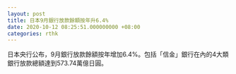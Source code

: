 ```yaml
---
layout: post
title: 日本9月銀行放款餘額按年升6.4%
date: 2020-10-12 08:25:51.000000000 +08:00
categories: rthk
---
```


日本央行公布，9月銀行放款餘額按年增加6.4%。包括「信金」銀行在內的4大類銀行放款總額達到573.74萬億日圓。
